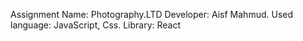 Assignment Name: Photography.LTD 
Developer: Aisf Mahmud.
Used language: JavaScript, Css. Library: React